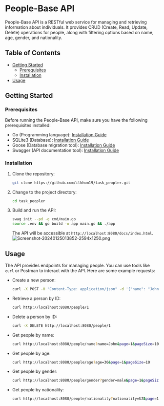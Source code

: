 # People-Base API

People-Base API is a RESTful web service for managing and retrieving information about individuals. It provides CRUD (Create, Read, Update, Delete) operations for people, along with filtering options based on name, age, gender, and nationality.

## Table of Contents
- [Getting Started](#getting-started)
    - [Prerequisites](#prerequisites)
    - [Installation](#installation)
- [Usage](#usage)

## Getting Started

### Prerequisites

Before running the People-Base API, make sure you have the following prerequisites installed:

- Go (Programming language): [Installation Guide](https://golang.org/doc/install)
- SQLite3 (Database): [Installation Guide](https://www.sqlite.org/download.html)
- Goose (Database migration tool): [Installation Guide](https://github.com/pressly/goose)
- Swagger (API documentation tool): [Installation Guide](https://github.com/swaggo/swag)
### Installation

1. Clone the repository:

   ```bash
   git clone https://github.com/ilkhom19/task_peopler.git
   ```

2. Change to the project directory:

   ```bash
   cd task_peopler
   ```

3. Build and run the API:

   ```bash
   swag init --pd -g cmd/main.go
   source .env && go build -o app main.go && ./app
   ```

   The API will be accessible at `http://localhost:8080/docs/index.html`.
    ![Screenshot-20240125013852-2594x1250.png](..%2F..%2FDownloads%2FScreenshot-20240125013852-2594x1250.png)
## Usage

The API provides endpoints for managing people. You can use tools like `curl` or Postman to interact with the API. Here are some example requests:

- Create a new person:

  ```bash
  curl -X POST -H "Content-Type: application/json" -d '{"name": "John", "surname": "Doe"}' http://localhost:8080/people
  ```

- Retrieve a person by ID:

  ```bash
  curl http://localhost:8080/people/1
  ```

- Delete a person by ID:

  ```bash
  curl -X DELETE http://localhost:8080/people/1
  ```

- Get people by name:

  ```bash
  curl http://localhost:8080/people/name?name=John&page=1&pageSize=10
  ```

- Get people by age:

  ```bash
  curl http://localhost:8080/people/age?age=30&page=1&pageSize=10
  ```

- Get people by gender:

  ```bash
  curl http://localhost:8080/people/gender?gender=male&page=1&pageSize=10
  ```

- Get people by nationality:

  ```bash
  curl http://localhost:8080/people/nationality?nationality=UZ&page=1&pageSize=10
  ```